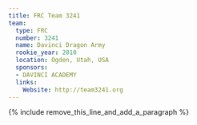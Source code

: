 ```yaml
---
title: FRC Team 3241
team:
  type: FRC
  number: 3241
  name: Davinci Dragon Army
  rookie_year: 2010
  location: Ogden, Utah, USA
  sponsors:
  - DAVINCI ACADEMY
  links:
    Website: http://team3241.org
---
```


{% include remove_this_line_and_add_a_paragraph %}